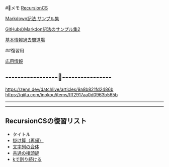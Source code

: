 #📝メモ
[RecursionCS](https://recursionist.io/dashboard)

[Markdown記法 サンプル集](https://qiita.com/tbpgr/items/989c6badefff69377da7)

<!-- <a href="[https://zenn.dev/softoika/scraps/8d361407128904](https://qiita.com/tbpgr/items/989c6badefff69377da7)" target="_blank" rel="noopener noreferrer">Markdown記法 サンプル集</a> -->

<!--  [GitHubのMarkdon記法のサンプル集2](https://zenn.dev/softoika/scraps/8d361407128904) -->

<a href="https://zenn.dev/softoika/scraps/8d361407128904" target="_blank" rel="noopener noreferrer">GitHubのMarkdon記法のサンプル集2</a>

[基本情報過去問道場](https://www.fe-siken.com/fekakomon.php)

##復習用


[応用情報](https://www.ap-siken.com/)

-----------------📝----------------
-----------------------------------

https://zenn.dev/datchlive/articles/9a8b821fd2486b
https://qiita.com/inokou/items/fff2917aa0d0963b565b

---------------------------------------
---------------------------------------
## RecursionCSの復習リスト

- タイトル
- [掛け算（再帰）](https://recursionist.io/dashboard/problems/224)
- [文字列の合体](https://recursionist.io/dashboard/problems/221)
- [共通の接頭辞](https://recursionist.io/dashboard/problems/228)
- [kで割り続ける](https://recursionist.io/dashboard/problems/363)


